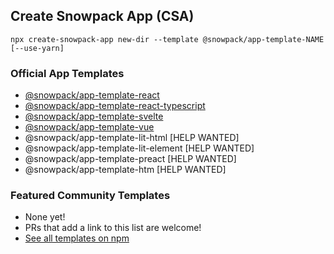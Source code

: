## Create Snowpack App (CSA)

```
npx create-snowpack-app new-dir --template @snowpack/app-template-NAME [--use-yarn]
```

### Official App Templates

- [@snowpack/app-template-react](/templates/app-template-react)
- [@snowpack/app-template-react-typescript](/templates/app-template-react-typescript)
- [@snowpack/app-template-svelte](/templates/app-template-svelte)
- [@snowpack/app-template-vue](/templates/app-template-vue)
- @snowpack/app-template-lit-html [HELP WANTED]
- @snowpack/app-template-lit-element [HELP WANTED]
- @snowpack/app-template-preact [HELP WANTED]
- @snowpack/app-template-htm [HELP WANTED]

### Featured Community Templates

- None yet!
- PRs that add a link to this list are welcome!
- [See all templates on npm](https://www.npmjs.com/search?q=keywords%3Acsa-template)

